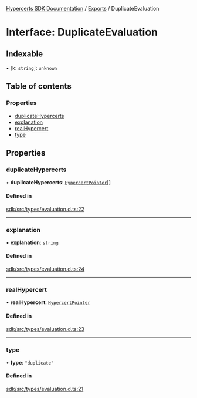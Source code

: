 [Hypercerts SDK Documentation](../README.md) / [Exports](../modules.md) / DuplicateEvaluation

# Interface: DuplicateEvaluation

## Indexable

▪ [k: `string`]: `unknown`

## Table of contents

### Properties

- [duplicateHypercerts](DuplicateEvaluation.md#duplicatehypercerts)
- [explanation](DuplicateEvaluation.md#explanation)
- [realHypercert](DuplicateEvaluation.md#realhypercert)
- [type](DuplicateEvaluation.md#type)

## Properties

### duplicateHypercerts

• **duplicateHypercerts**: [`HypercertPointer`](HypercertPointer.md)[]

#### Defined in

[sdk/src/types/evaluation.d.ts:22](https://github.com/Network-Goods/hypercerts/blob/e1b6279/sdk/src/types/evaluation.d.ts#L22)

---

### explanation

• **explanation**: `string`

#### Defined in

[sdk/src/types/evaluation.d.ts:24](https://github.com/Network-Goods/hypercerts/blob/e1b6279/sdk/src/types/evaluation.d.ts#L24)

---

### realHypercert

• **realHypercert**: [`HypercertPointer`](HypercertPointer.md)

#### Defined in

[sdk/src/types/evaluation.d.ts:23](https://github.com/Network-Goods/hypercerts/blob/e1b6279/sdk/src/types/evaluation.d.ts#L23)

---

### type

• **type**: `"duplicate"`

#### Defined in

[sdk/src/types/evaluation.d.ts:21](https://github.com/Network-Goods/hypercerts/blob/e1b6279/sdk/src/types/evaluation.d.ts#L21)
